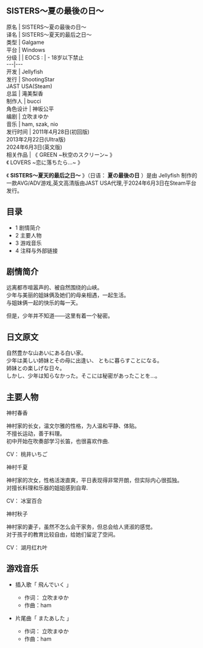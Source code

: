SISTERS～夏の最後の日～  
---  
原名  |  SISTERS～夏の最後の日～   
译名  |  SISTERS～夏天的最后之日～   
类型  |  Galgame   
平台  |  Windows   
分级  |  |  EOCS  :  |  \- 18岁以下禁止   
---|---  
开发  |  Jellyfish   
发行  |  ShootingStar   
JAST USA(Steam)  
总监  |  滝美梨香   
制作人  |  bucci   
角色设计  |  神坂公平   
编剧  |  立吹まゆか   
音乐  |  ham, szak, nio   
发行时间  |  2011年4月28日(初回版)   
2013年2月22日(Ultra版)  
2024年6月3日(英文版)  
相关作品  |  《  GREEN ~秋空のスクリーン~  》   
《  LOVERS ~恋に落ちたら…~  》  
  
《 **SISTERS～夏天的最后之日～** 》（日语：  **夏の最後の日** ）是由  Jellyfish
制作的一款AVG/ADV游戏,英文高清版由JAST USA代理,于2024年6月3日在Steam平台发行。

##  目录

  * 1  剧情简介 
  * 2  主要人物 
  * 3  游戏音乐 
  * 4  注释与外部链接 

##  剧情简介

远离都市喧嚣声的、被自然围绕的山峡。  
少年与美丽的姐妹俩及她们的母亲相遇，一起生活。  
与姐妹俩一起的快乐的每一天。  
  
但是，少年并不知道——这里有着一个秘密。

日文原文  
---  
自然豊かな山あいにある白い家。  
少年は美しい姉妹とその母に出逢い、 ともに暮らすことになる。  
姉妹との楽しげな日々。  
しかし、少年は知らなかった。そこには秘密があったことを…。  
  
##  主要人物

神村春香

神村家的长女，温文尔雅的性格，为人温和平静、体贴。  
不擅长运动，善于料理。  
初中开始在吹奏部学习长笛，也很喜欢作曲.

CV：  桃井いちご

神村千夏

神村家的次女，性格活泼直爽，平日表现得非常开朗，但实际内心很孤独。  
对擅长料理和乐器的姐姐感到自卑.

CV：  冰室百合

神村秋子

神村家的妻子，虽然不怎么会干家务，但总会给人贤淑的感觉。  
对于孩子的教育比较自由，给她们留足了空间。

CV：  湖月红れ叶

##  游戏音乐

  * 插入歌「  飛んでいく  」 
    * 作词：  立吹まゆか 
    * 作曲：ham 

  * 片尾曲「  またあした  」 
    * 作词：  立吹まゆか 
    * 作曲：ham 